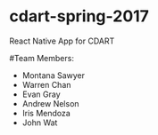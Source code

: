 # cdart-spring-2017
React Native App for CDART

#Team Members:
- Montana Sawyer
- Warren Chan
- Evan Gray
- Andrew Nelson
- Iris Mendoza
- John Wat
